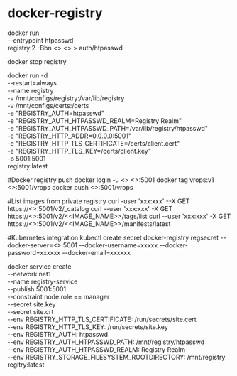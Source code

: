 # docker-registry

docker run \
  --entrypoint htpasswd \
  registry:2 -Bbn <<user>> <<pwd>> > auth/htpasswd
  
docker stop registry

docker run -d \
  --restart=always \
  --name registry \
  -v /mnt/configs/registry:/var/lib/registry \
  -v /mnt/configs/certs:/certs \
  -e "REGISTRY_AUTH=htpasswd" \
  -e "REGISTRY_AUTH_HTPASSWD_REALM=Registry Realm" \
  -e "REGISTRY_AUTH_HTPASSWD_PATH=/var/lib/registry/htpasswd" \
  -e "REGISTRY_HTTP_ADDR=0.0.0.0:5001" \
  -e "REGISTRY_HTTP_TLS_CERTIFICATE=/certs/client.cert" \
  -e "REGISTRY_HTTP_TLS_KEY=/certs/client.key" \
  -p 5001:5001 \
  registry:latest
  
#Docker registry push
docker login -u <<user>> <<HOSTNAME>>:5001
docker tag vrops:v1 <<HOSTNAME>>:5001/vrops
docker push <<HOSTNAME>>:5001/vrops

#List images from private registry
curl -user 'xxx:xxx' --X GET https://<<HOSTNAME>>:5001/v2/_catalog
curl --user 'xxx:xxx' -X GET https://<<HOSTNAME>>:5001/v2/<<IMAGE_NAME>>/tags/list
curl --user 'xxx:xxx' -X GET https://<<HOSTNAME>>:5001/v2/<<IMAGE_NAME>>/manifests/latest
  
#Kubernetes integration
kubectl create secret docker-registry regsecret --docker-server=<<HOSTNAME>>:5001 --docker-username=xxxxx --docker-password=xxxxxx --docker-email=xxxxxx
  
 docker service create \
 --network net1 \
 --name registry-service \
 --publish 5001:5001 \
 --constraint node.role == manager \
 --secret site.key \
 --secret site.crt \
	--env  REGISTRY_HTTP_TLS_CERTIFICATE: /run/secrets/site.cert     \
    --env  REGISTRY_HTTP_TLS_KEY: /run/secrets/site.key              \
    --env  REGISTRY_AUTH: htpasswd                                   \
    --env  REGISTRY_AUTH_HTPASSWD_PATH: /mnt/registry/htpasswd       \
    --env  REGISTRY_AUTH_HTPASSWD_REALM: Registry Realm              \
    --env  REGISTRY_STORAGE_FILESYSTEM_ROOTDIRECTORY: /mnt/registry  \
 regitry:latest
